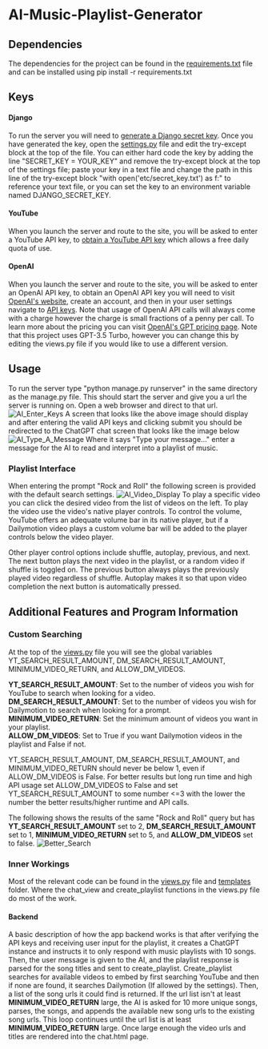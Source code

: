 # AI-Music-Playlist-Generator

## Dependencies

The dependencies for the project can be found in the [requirements.txt](https://github.com/mrmaxwellm9/AI-Music-Playlist-Generator/blob/master/requirements.txt) file and can be installed using pip install -r requirements.txt

## Keys

#### Django

To run the server you will need to [generate a Django secret key](https://www.educative.io/answers/how-to-generate-a-django-secretkey). Once you have generated the key, open the [settings.py](https://github.com/mrmaxwellm9/AI-Music-Playlist-Generator/blob/master/AiPlaylistMaker/settings.py) file and edit the try-except block at the top of the file. You can either hard code the key by adding the line "SECRET_KEY = YOUR_KEY" and remove the try-except block at the top of the settings file; paste your key in a text file and change the path in this line of the try-except block "with open('etc/secret_key.txt') as f:" to reference your text file, or you can set the key to an environment variable named DJANGO_SECRET_KEY.

#### YouTube

When you launch the server and route to the site, you will be asked to enter a YouTube API key, to [obtain a YouTube API key](https://developers.google.com/youtube/v3/getting-started) which allows a free daily quota of use. 

#### OpenAI

When you launch the server and route to the site, you will be asked to enter an OpenAI API key, to obtain an OpenAI API key you will need to visit [OpenAI's website](https://platform.openai.com/), create an account, and then in your user settings navigate to [API keys](https://platform.openai.com/account/api-keys). Note that usage of OpenAI API calls will always come with a charge however the charge is small fractions of a penny per call. To learn more about the pricing you can visit [OpenAI's GPT pricing page](https://openai.com/pricing). Note that this project uses GPT-3.5 Turbo, however you can change this by editing the views.py file if you would like to use a different version.

## Usage

To run the server type "python manage.py runserver" in the same directory as the manage.py file. This should start the server and give you a url the server is running on. Open a web browser and direct to that url.
![AI_Enter_Keys](https://github.com/mrmaxwellm9/AI-Music-Playlist-Generator/assets/130167736/55d76d3d-fd2e-428d-bc0a-cc1300a1ea4d)
A screen that looks like the above image should display and after entering the valid API keys and clicking submit you should be redirected to the ChatGPT chat screen that looks like the image below
![AI_Type_A_Message](https://github.com/mrmaxwellm9/AI-Music-Playlist-Generator/assets/130167736/fa3990cf-4483-4291-a2c9-6474bc749b88)
Where it says "Type your message..." enter a message for the AI to read and interpret into a playlist of music. 

###  Playlist Interface

When entering the prompt "Rock and Roll" the following screen is provided with the default search settings. 
![AI_Video_Display](https://github.com/mrmaxwellm9/AI-Music-Playlist-Generator/assets/130167736/d4d0deb6-96d8-45a4-9408-1052e3c917e9)
To play a specific video you can click the desired video from the list of videos on the left. To play the video use the video's native player controls. To control the volume, YouTube offers an adequate volume bar in its native player, but if a Dailymotion video plays a custom volume bar will be added to the player controls below the video player.

Other player control options include shuffle, autoplay, previous, and next. The next button plays the next video in the playlist, or a random video if shuffle is toggled on. The previous button always plays the previously played video regardless of shuffle. Autoplay makes it so that upon video completion the next button is automatically pressed.

## Additional Features and Program Information

### Custom Searching

At the top of the [views.py](https://github.com/mrmaxwellm9/AI-Music-Playlist-Generator/blob/master/chat/views.py) file you will see the global variables YT_SEARCH_RESULT_AMOUNT, DM_SEARCH_RESULT_AMOUNT, MINIMUM_VIDEO_RETURN, and ALLOW_DM_VIDEOS.

**YT_SEARCH_RESULT_AMOUNT**: Set to the number of videos you wish for YouTube to search when looking for a video.
**DM_SEARCH_RESULT_AMOUNT**: Set to the number of videos you wish for Dailymotion to search when looking for a prompt.
**MINIMUM_VIDEO_RETURN**: Set the minimum amount of videos you want in your playlist.                                                                                 
**ALLOW_DM_VIDEOS**: Set to True if you want Dailymotion videos in the playlist and False if not.

YT_SEARCH_RESULT_AMOUNT, DM_SEARCH_RESULT_AMOUNT, and MINIMUM_VIDEO_RETURN should never be below 1, even if ALLOW_DM_VIDEOS is False.
For better results but long run time and high API usage set ALLOW_DM_VIDEOS to False and set YT_SEARCH_RESULT_AMOUNT to some number <=3 with the lower the number the better results/higher runtime and API calls.

The following shows the results of the same "Rock and Roll" query but has **YT_SEARCH_RESULT_AMOUNT** set to 2, **DM_SEARCH_RESULT_AMOUNT** set to 1, **MINIMUM_VIDEO_RETURN** set to 5, and **ALLOW_DM_VIDEOS** set to false.
![Better_Search](https://github.com/mrmaxwellm9/AI-Music-Playlist-Generator/assets/130167736/4524cd7e-5a72-4f1f-a947-ceb4e9f5cd05)

### Inner Workings

Most of the relevant code can be found in the [views.py](https://github.com/mrmaxwellm9/AI-Music-Playlist-Generator/blob/master/chat/views.py) file and [templates](https://github.com/mrmaxwellm9/AI-Music-Playlist-Generator/tree/master/chat/templates) folder. Where the chat_view and create_playlist functions in the views.py file do most of the work. 

#### Backend

A basic description of how the app backend works is that after verifying the API keys and receiving user input for the playlist, it creates a ChatGPT instance and instructs it to only respond with music playlists with 10 songs. Then, the user message is given to the AI, and the playlist response is parsed for the song titles and sent to create_playlist. Create_playlist searches for available videos to embed by first searching YouTube and then if none are found, it searches Dailymotion (If allowed by the settings). Then, a list of the song urls it could find is returned. If the url list isn't at least **MINIMUM_VIDEO_RETURN** large, the AI is asked for 10 more unique songs, parses, the songs, and appends the available new song urls to the existing song urls. This loop continues until the url list is at least **MINIMUM_VIDEO_RETURN** large. Once large enough the video urls and titles are rendered into the chat.html page.


